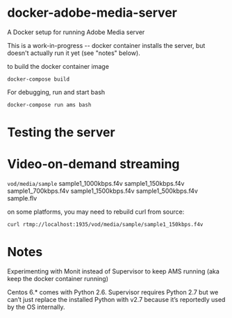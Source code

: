 # docker-adobe-media-server
A Docker setup for running Adobe Media server

This is a work-in-progress -- docker container installs the server, but
doesn't actually run it yet (see "notes" below).

to build the docker container image
```
docker-compose build
```

For debugging, run and start bash
```
docker-compose run ams bash
```

# Testing the server


# Video-on-demand streaming

`vod/media/sample`
sample1_1000kbps.f4v  sample1_150kbps.f4v   sample1_700kbps.f4v
sample1_1500kbps.f4v  sample1_500kbps.f4v   sample.flv


on some platforms, you may need to rebuild curl from source:
```
curl rtmp://localhost:1935/vod/media/sample/sample1_150kbps.f4v
```



# Notes

Experimenting with Monit instead of Supervisor to keep AMS running 
(aka keep the docker container running)

Centos 6.* comes with Python 2.6. Supervisor requires Python 2.7 but we can’t just replace the installed Python with v2.7 because it’s reportedly used by the OS internally.

